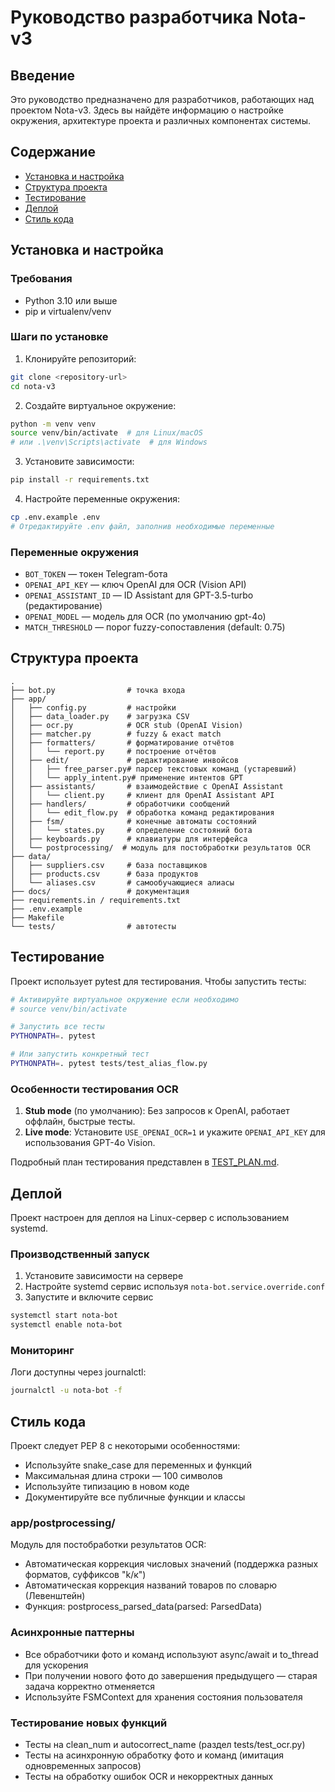 # Руководство разработчика Nota-v3

## Введение

Это руководство предназначено для разработчиков, работающих над проектом Nota-v3. Здесь вы найдёте информацию о настройке окружения, архитектуре проекта и различных компонентах системы.

## Содержание

- [Установка и настройка](#установка-и-настройка)
- [Структура проекта](#структура-проекта)
- [Тестирование](#тестирование)
- [Деплой](#деплой)
- [Стиль кода](#стиль-кода)

## Установка и настройка

### Требования

- Python 3.10 или выше
- pip и virtualenv/venv

### Шаги по установке

1. Клонируйте репозиторий:
```sh
git clone <repository-url>
cd nota-v3
```
2. Создайте виртуальное окружение:
```sh
python -m venv venv
source venv/bin/activate  # для Linux/macOS
# или .\venv\Scripts\activate  # для Windows
```
3. Установите зависимости:
```sh
pip install -r requirements.txt
```
4. Настройте переменные окружения:
```sh
cp .env.example .env
# Отредактируйте .env файл, заполнив необходимые переменные
```

### Переменные окружения
- `BOT_TOKEN` — токен Telegram-бота
- `OPENAI_API_KEY` — ключ OpenAI для OCR (Vision API)
- `OPENAI_ASSISTANT_ID` — ID Assistant для GPT-3.5-turbo (редактирование)
- `OPENAI_MODEL` — модель для OCR (по умолчанию gpt-4o)
- `MATCH_THRESHOLD` — порог fuzzy-сопоставления (default: 0.75)

## Структура проекта

```
.
├── bot.py                # точка входа
├── app/
│   ├── config.py         # настройки
│   ├── data_loader.py    # загрузка CSV
│   ├── ocr.py            # OCR stub (OpenAI Vision)
│   ├── matcher.py        # fuzzy & exact match
│   ├── formatters/       # форматирование отчётов 
│   │   └── report.py     # построение отчётов
│   ├── edit/             # редактирование инвойсов
│   │   ├── free_parser.py# парсер текстовых команд (устаревший)
│   │   └── apply_intent.py# применение интентов GPT
│   ├── assistants/       # взаимодействие с OpenAI Assistant
│   │   └── client.py     # клиент для OpenAI Assistant API
│   ├── handlers/         # обработчики сообщений
│   │   └── edit_flow.py  # обработка команд редактирования
│   ├── fsm/              # конечные автоматы состояний
│   │   └── states.py     # определение состояний бота
│   ├── keyboards.py      # клавиатуры для интерфейса
│   └── postprocessing/  # модуль для постобработки результатов OCR
├── data/
│   ├── suppliers.csv     # база поставщиков
│   ├── products.csv      # база продуктов
│   └── aliases.csv       # самообучающиеся алиасы
├── docs/                 # документация
├── requirements.in / requirements.txt
├── .env.example
├── Makefile
└── tests/                # автотесты
```

## Тестирование

Проект использует pytest для тестирования. Чтобы запустить тесты:
```sh
# Активируйте виртуальное окружение если необходимо
# source venv/bin/activate

# Запустить все тесты
PYTHONPATH=. pytest

# Или запустить конкретный тест
PYTHONPATH=. pytest tests/test_alias_flow.py
```

### Особенности тестирования OCR
1. **Stub mode** (по умолчанию): Без запросов к OpenAI, работает оффлайн, быстрые тесты.
2. **Live mode**: Установите `USE_OPENAI_OCR=1` и укажите `OPENAI_API_KEY` для использования GPT-4o Vision.

Подробный план тестирования представлен в [TEST_PLAN.md](../technical/TEST_PLAN.md).

## Деплой

Проект настроен для деплоя на Linux-сервер с использованием systemd.

### Производственный запуск
1. Установите зависимости на сервере
2. Настройте systemd сервис используя `nota-bot.service.override.conf`
3. Запустите и включите сервис
```sh
systemctl start nota-bot
systemctl enable nota-bot
```

### Мониторинг
Логи доступны через journalctl:
```sh
journalctl -u nota-bot -f
```

## Стиль кода
Проект следует PEP 8 с некоторыми особенностями:
- Используйте snake_case для переменных и функций
- Максимальная длина строки — 100 символов
- Используйте типизацию в новом коде
- Документируйте все публичные функции и классы

### app/postprocessing/

Модуль для постобработки результатов OCR:
- Автоматическая коррекция числовых значений (поддержка разных форматов, суффиксов "k/к")
- Автоматическая коррекция названий товаров по словарю (Левенштейн)
- Функция: postprocess_parsed_data(parsed: ParsedData)

### Асинхронные паттерны

- Все обработчики фото и команд используют async/await и to_thread для ускорения
- При получении нового фото до завершения предыдущего — старая задача корректно отменяется
- Используйте FSMContext для хранения состояния пользователя

### Тестирование новых функций

- Тесты на clean_num и autocorrect_name (раздел tests/test_ocr.py)
- Тесты на асинхронную обработку фото и команд (имитация одновременных запросов)
- Тесты на обработку ошибок OCR и некорректных данных
